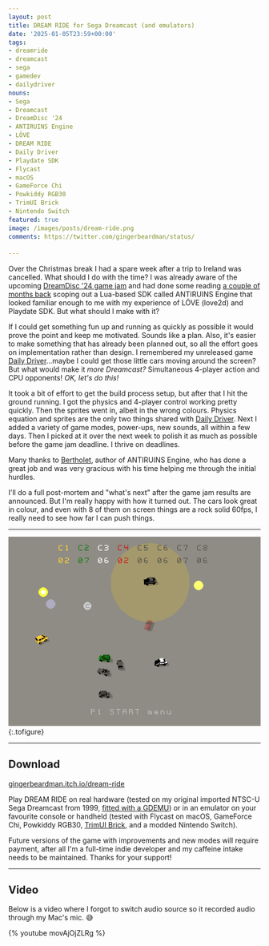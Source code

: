 ```yaml
---
layout: post
title: DREAM RIDE for Sega Dreamcast (and emulators)
date: '2025-01-05T23:59+00:00'
tags:
- dreamride
- dreamcast
- sega
- gamedev
- dailydriver
nouns:
- Sega
- Dreamcast
- DreamDisc '24
- ANTIRUINS Engine
- LÖVE
- DREAM RIDE
- Daily Driver
- Playdate SDK
- Flycast
- macOS
- GameForce Chi
- Powkiddy RGB30
- TrimUI Brick
- Nintendo Switch
featured: true
image: /images/posts/dream-ride.png
comments: https://twitter.com/gingerbeardman/status/

---
```


Over the Christmas break I had a spare week after a trip to Ireland was cancelled. What should I do with the time? I was already aware of the upcoming [DreamDisc '24 game jam](https://itch.io/jam/dream-disc-24) and had done some reading [a couple of months back](https://twitter.com/gingerbeardman/status/1843024068930658594) scoping out a Lua-based SDK called ANTIRUINS Engine that looked familiar enough to me with my experience of LÖVE (love2d) and Playdate SDK. But what should I make with it?

If I could get something fun up and running as quickly as possible it would prove the point and keep me motivated. Sounds like a plan. Also, it's easier to make something that has already been planned out, so all the effort goes on implementation rather than design. I remembered my unreleased game [Daily Driver](/tag/dailydriver/)...maybe I could get those little cars moving around the screen? But what would make it *more Dreamcast?* Simultaneous 4-player action and CPU opponents! *OK, let's do this!*

It took a bit of effort to get the build process setup, but after that I hit the ground running. I got the physics and 4-player control working pretty quickly. Then the sprites went in, albeit in the wrong colours. Physics equation and sprites are the only two things shared with [Daily Driver](/tag/dailydriver/). Next I added a variety of game modes, power-ups, new sounds, all within a few days. Then I picked at it over the next week to polish it as much as possible before the game jam deadline. I thrive on deadlines.

Many thanks to [Bertholet](https://bertholet.itch.io), author of ANTIRUINS Engine, who has done a great job and was very gracious with his time helping me through the initial hurdles.

I'll do a full post-mortem and "what's next" after the game jam results are announced. But I'm really happy with how it turned out. The cars look great in colour, and even with 8 of them on screen things are a rock solid 60fps, I really need to see how far I can push things.

---

![IMG](/images/posts/dream-ride-game.png "This shows a secret mode where the cars roaming around the menu screen remain in play!")
{:.tofigure}

----

## Download

[gingerbeardman.itch.io/dream-ride](https://gingerbeardman.itch.io/dream-ride)

Play DREAM RIDE on real hardware (tested on my original imported NTSC-U Sega Dreamcast from 1999, [fitted with a GDEMU](/2020/12/03/dreamcast-gdemu-installation/)) or in an emulator on your favourite console or handheld (tested with Flycast on macOS, GameForce Chi, Powkiddy RGB30, [TrimUI Brick](https://twitter.com/0_game_it/status/1875734954946285610), and a modded Nintendo Switch).

Future versions of the game with improvements and new modes will require payment, after all I'm a full-time indie developer and my caffeine intake needs to be maintained. Thanks for your support!

----

## Video

Below is a video where I forgot to switch audio source so it recorded audio through my Mac's mic. 😅

{% youtube movAjOjZLRg %}
